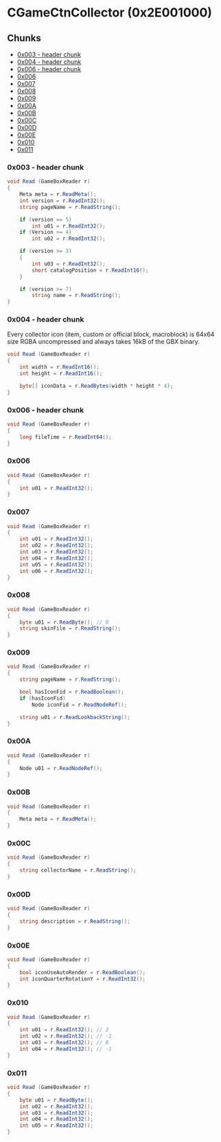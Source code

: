 # CGameCtnCollector (0x2E001000)

## Chunks

- [0x003 - header chunk](#0x003---header-chunk)
- [0x004 - header chunk](#0x004---header-chunk)
- [0x006 - header chunk](#0x006---header-chunk)
- [0x006](#0x006)
- [0x007](#0x007)
- [0x008](#0x008)
- [0x009](#0x009)
- [0x00A](#0x00a)
- [0x00B](#0x00b)
- [0x00C](#0x00c)
- [0x00D](#0x00d)
- [0x00E](#0x00e)
- [0x010](#0x010)
- [0x011](#0x011)

### 0x003 - header chunk

```cs
void Read (GameBoxReader r)
{
    Meta meta = r.ReadMeta();
    int version = r.ReadInt32();
    string pageName = r.ReadString();

    if (version == 5)
        int u01 = r.ReadInt32();
    if (Version >= 4)
        int u02 = r.ReadInt32();

    if (version >= 3)
    {
        int u03 = r.ReadInt32();
        short catalogPosition = r.ReadInt16();
    }

    if (version >= 7)
        string name = r.ReadString();
}
```

### 0x004 - header chunk

Every collector icon (item, custom or official block, macroblock) is 64x64 size RGBA uncompressed and always takes 16kB of the GBX binary.

```cs
void Read (GameBoxReader r)
{
    int width = r.ReadInt16();
    int height = r.ReadInt16();

    byte[] iconData = r.ReadBytes(width * height * 4);
}
```

### 0x006 - header chunk

```cs
void Read (GameBoxReader r)
{
    long fileTime = r.ReadInt64();
}
```

### 0x006

```cs
void Read (GameBoxReader r)
{
    int u01 = r.ReadInt32();
}
```

### 0x007

```cs
void Read (GameBoxReader r)
{
    int u01 = r.ReadInt32();
    int u02 = r.ReadInt32();
    int u03 = r.ReadInt32();
    int u04 = r.ReadInt32();
    int u05 = r.ReadInt32();
    int u06 = r.ReadInt32();
}
```

### 0x008

```cs
void Read (GameBoxReader r)
{
    byte u01 = r.ReadByte(); // 0
    string skinFile = r.ReadString();
}
```

### 0x009

```cs
void Read (GameBoxReader r)
{
    string pageName = r.ReadString();

    bool hasIconFid = r.ReadBoolean();
    if (hasIconFid)
        Node iconFid = r.ReadNodeRef();

    string u01 = r.ReadLookbackString();
}
```

### 0x00A

```cs
void Read (GameBoxReader r)
{
    Node u01 = r.ReadNodeRef();
}
```

### 0x00B

```cs
void Read (GameBoxReader r)
{
    Meta meta = r.ReadMeta();
}
```

### 0x00C

```cs
void Read (GameBoxReader r)
{
    string collectorName = r.ReadString();
}
```

### 0x00D

```cs
void Read (GameBoxReader r)
{
    string description = r.ReadString();
}
```

### 0x00E

```cs
void Read (GameBoxReader r)
{
    bool iconUseAutoRender = r.ReadBoolean();
    int iconQuarterRotationY = r.ReadInt32();
}
```

### 0x010

```cs
void Read (GameBoxReader r)
{
    int u01 = r.ReadInt32(); // 2
    int u02 = r.ReadInt32(); // -1
    int u03 = r.ReadInt32(); // 0
    int u04 = r.ReadInt32(); // -1
}
```

### 0x011

```cs
void Read (GameBoxReader r)
{
    byte u01 = r.ReadByte();
    int u02 = r.ReadInt32();
    int u03 = r.ReadInt32();
    int u04 = r.ReadInt32();
    int u05 = r.ReadInt32();
}
```
